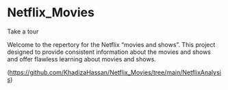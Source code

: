 # Netflix_Movies
Take a tour

Welcome to the repertory for the Netflix “movies and shows”. This project designed to provide consistent information about the movies and shows and offer flawless learning about movies and shows.

(https://github.com/KhadizaHassan/Netflix_Movies/tree/main/NetflixAnalysis)

